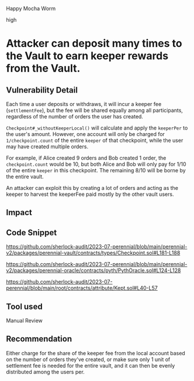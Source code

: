 Happy Mocha Worm

high

# Attacker can deposit many times to the Vault to earn keeper rewards from the Vault.

## Vulnerability Detail

Each time a user deposits or withdraws, it will incur a keeper fee (`settlementFee`), but the fee will be shared equally among all participants, regardless of the number of orders the user has created.

`Checkpoint#_withoutKeeperLocal()` will calculate and apply the `keeperPer` to the user's amount. However, one account will only be charged for `1/checkpoint.count` of the entire `keeper` of that checkpoint, while the user may have created multiple orders.

For example, if Alice created 9 orders and Bob created 1 order, the `checkpoint.count` would be 10, but both Alice and Bob will only pay for 1/10 of the entire `keeper` in this checkpoint. The remaining 8/10 will be borne by the entire vault.

An attacker can exploit this by creating a lot of orders and acting as the keeper to harvest the keeperFee paid mostly by the other vault users.

## Impact

## Code Snippet

https://github.com/sherlock-audit/2023-07-perennial/blob/main/perennial-v2/packages/perennial-vault/contracts/types/Checkpoint.sol#L181-L188

https://github.com/sherlock-audit/2023-07-perennial/blob/main/perennial-v2/packages/perennial-oracle/contracts/pyth/PythOracle.sol#L124-L128

https://github.com/sherlock-audit/2023-07-perennial/blob/main/root/contracts/attribute/Kept.sol#L40-L57

## Tool used

Manual Review

## Recommendation

Either charge for the share of the keeper fee from the local account based on the number of orders they've created, or make sure only 1 unit of settlement fee is needed for the entire vault, and it can then be evenly distributed among the users per.